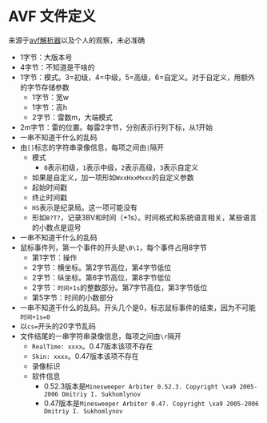 # AVF 文件定义
来源于[avf解析器](https://github.com/Minesweeper-World/minesweeper-rawvf)以及个人的观察，未必准确

- 1字节：大版本号
- 4字节：不知道是干啥的
- 1字节：模式。3=初级，4=中级，5=高级，6=自定义。对于自定义，用额外的字节存储参数
  - 1字节：宽w
  - 1字节：高h
  - 2字节：雷数m，大端模式
- 2m字节：雷的位置。每雷2字节，分别表示行列下标，从1开始
- 一串不知道干什么的乱码
- 由`[]`标志的字符串录像信息，每项之间由`|`隔开
  - 模式
    - `0`表示初级，`1`表示中级，`2`表示高级，`3`表示自定义
  - 如果是自定义，加一项形如`WxxHxxMxxx`的自定义参数
  - 起始时间戳
  - 终止时间戳
  - `HS`表示是纪录局。这一项可能没有
  - 形如`B?T?`，记录3BV和时间（+1s）。时间格式和系统语言相关，某些语言的小数点是逗号
- 一串不知道干什么的乱码
- 鼠标事件列，第一个事件的开头是`\0\1`，每个事件占用8字节
  - 第1字节：操作
  - 2字节：横坐标。第2字节高位，第4字节低位
  - 2字节：纵坐标。第6字节高位，第8字节低位
  - 2字节：`时间+1s`的整数部分。第7字节高位，第3字节低位
  - 第5字节：时间的小数部分
- 一串不知道干什么的乱码。开头几个是0，标志鼠标事件的结束，因为不可能`时间+1s=0`
- 以`cs=`开头的20字节乱码
- 文件结尾的一串字符串录像信息，每项之间由`\r`隔开
  - `RealTime: xxxx`。0.47版本该项不存在
  - `Skin: xxxx`。0.47版本该项不存在
  - 录像标识
  - 软件信息
    - 0.52.3版本是`Minesweeper Arbiter 0.52.3. Copyright \xa9 2005-2006 Dmitriy I. Sukhomlynov`
    - 0.47版本是`Minesweeper Arbiter 0.47. Copyright \xa9 2005-2006 Dmitriy I. Sukhomlynov`
